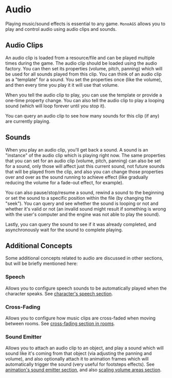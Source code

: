 # Audio

Playing music/sound effects is essential to any game.
`MonoAGS` allows you to play and control audio using audio clips and sounds.

## Audio Clips

An audio clip is loaded from a resource/file and can be played multiple times during the game.
The audio clip should be loaded using the audio factory.
You can then set its properties (volume, pitch, panning) which will be used for all sounds played
from this clip.
You can think of an audio clip as a "template" for a sound. You set the properties once (like the volume), and then every time you play it it will use that volume.

When you tell the audio clip to play, you can use the template or provide a one-time property change. You can also tell the audio clip to play a looping sound (which will loop forever until you stop it).

You can query an audio clip to see how many sounds for this clip (if any) are currently playing.

## Sounds

When you play an audio clip, you'll get back a sound. A sound is an "instance" of the audio clip which is playing right now. The same properties that you can set for an audio clip (volume, pitch, panning) can also be set for a sound, only those will affect just this current sound, not future sounds that will be played from the clip, and also you can change those properties over and over as the sound running to achieve effect (like gradually reducing the volume for a fade-out effect, for example).

You can also pause/stop/resume a sound, rewind a sound to the beginning or set the sound to a specific position within the file (by changing the "seek").
You can query and see whether the sound is looping or not and whether it's valid or not (an invalid sound might result if something is wrong with the user's computer and the engine was not able to play the sound).

Lastly, you can query the sound to see if it was already completed, and asynchronously wait for the sound to complete playing.

## Additional Concepts

Some additional concepts related to audio are discussed in other sections, but will be briefly mentioned here:

### Speech

Allows you to configure speech sounds to be automatically played when the character speaks.
See [character's speech section](characters.md#playing_the_audio_clip).

### Cross-Fading

Allows you to configure how music clips are cross-faded when moving between rooms.
See [cross-fading section in rooms](rooms.md#music_clip_to_play).

### Sound Emitter

Allows you to attach an audio clip to an object, and play a sound which will sound like it's coming from that object (via adjusting the panning and volume), and also optionally attach it to animation frames which will automatically trigger the sound (very useful for footsteps effects).
See [animation's sound emitter section](animations.md#sound_emitter), and also [scaling volume areas section](areas.md#scaling_areas).